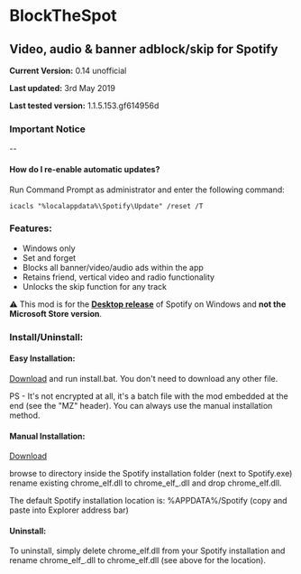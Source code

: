 # BlockTheSpot

## Video, audio & banner adblock/skip for Spotify

**Current Version:** 0.14 unofficial

**Last updated:** 3rd May 2019

**Last tested version:** 1.1.5.153.gf614956d

### Important Notice

--

#### How do I re-enable automatic updates?

Run Command Prompt as administrator and enter the following command:
```
icacls "%localappdata%\Spotify\Update" /reset /T
```

### Features:
* Windows only
* Set and forget
* Blocks all banner/video/audio ads within the app
* Retains friend, vertical video and radio functionality
* Unlocks the skip function for any track

:warning: This mod is for the [**Desktop release**](https://www.spotify.com/download/windows/) of Spotify on Windows and **not the Microsoft Store version**.

### Install/Uninstall:

#### Easy Installation:
[Download](install.bat) and run install.bat. You don't need to download any other file. 

PS - It's not encrypted at all, it's a batch file with the mod embedded at the end (see the "MZ" header). You can always use the manual installation method.

#### Manual Installation:
[Download](chrome_elf.dll) 

browse to directory inside the Spotify installation folder (next to Spotify.exe)
rename existing chrome_elf.dll to chrome_elf_.dll
and drop chrome_elf.dll. 

The default Spotify installation location is: %APPDATA%/Spotify (copy and paste into Explorer address bar)

#### Uninstall:
To uninstall, simply delete chrome_elf.dll from your Spotify installation
and rename chrome_elf_.dll to chrome_elf.dll
(see above for the location).
